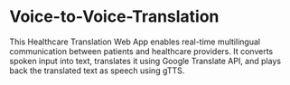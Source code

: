 # Voice-to-Voice-Translation
This Healthcare Translation Web App enables real-time multilingual communication between patients and healthcare providers. It converts spoken input into text, translates it using Google Translate API, and plays back the translated text as speech using gTTS.

